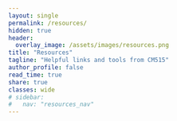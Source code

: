 ```yaml
---
layout: single
permalink: /resources/
hidden: true
header:
  overlay_image: /assets/images/resources.png
title: "Resources"
tagline: "Helpful links and tools from CM515"
author_profile: false
read_time: true
share: true
classes: wide
# sidebar:
#   nav: "resources_nav"
---
```

